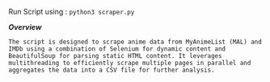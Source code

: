 Run Script using : ```python3 scraper.py```

***Overview***

```
The script is designed to scrape anime data from MyAnimeList (MAL) and IMDb using a combination of Selenium for dynamic content and BeautifulSoup for parsing static HTML content. It leverages multithreading to efficiently scrape multiple pages in parallel and aggregates the data into a CSV file for further analysis.

```
